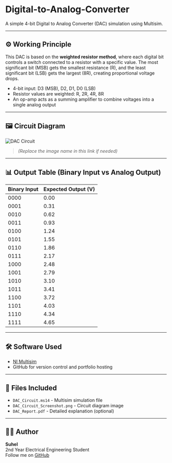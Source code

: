 # Digital-to-Analog-Converter

A simple 4-bit Digital to Analog Converter (DAC) simulation using Multisim.

---

## ⚙️ Working Principle

This DAC is based on the **weighted resistor method**, where each digital bit controls a switch connected to a resistor with a specific value. The most significant bit (MSB) gets the smallest resistance (R), and the least significant bit (LSB) gets the largest (8R), creating proportional voltage drops.

- 4-bit input: D3 (MSB), D2, D1, D0 (LSB)
- Resistor values are weighted: R, 2R, 4R, 8R
- An op-amp acts as a summing amplifier to combine voltages into a single analog output

---

## 🖼️ Circuit Diagram

![DAC Circuit](https://github.com/Suhel123851/Digital-to-Analog-Converter/blob/main/DAC_Circuit_Screenshot.png)

> *(Replace the image name in this link if needed)*

---

## 📊 Output Table (Binary Input vs Analog Output)

| Binary Input | Expected Output (V) |
|--------------|---------------------|
| 0000         | 0.00                |
| 0001         | 0.31                |
| 0010         | 0.62                |
| 0011         | 0.93                |
| 0100         | 1.24                |
| 0101         | 1.55                |
| 0110         | 1.86                |
| 0111         | 2.17                |
| 1000         | 2.48                |
| 1001         | 2.79                |
| 1010         | 3.10                |
| 1011         | 3.41                |
| 1100         | 3.72                |
| 1101         | 4.03                |
| 1110         | 4.34                |
| 1111         | 4.65                |

---

## 🛠️ Software Used

- [NI Multisim](https://www.multisim.com/)
- GitHub for version control and portfolio hosting

---

## 📂 Files Included

- `DAC_Circuit.ms14` - Multisim simulation file
- `DAC_Circuit_Screenshot.png` - Circuit diagram image
- `DAC_Report.pdf` - Detailed explanation (optional)

---

## 🙋‍♂️ Author

**Suhel**  
2nd Year Electrical Engineering Student  
Follow me on [GitHub](https://github.com/Suhel123851)


